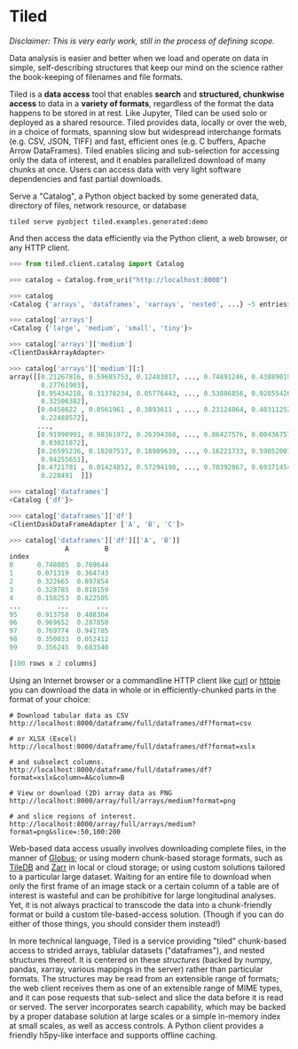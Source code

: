 # Tiled

*Disclaimer: This is very early work, still in the process of defining scope.*

Data analysis is easier and better when we load and operate on data in simple,
self-describing structures that keep our mind on the science rather the
book-keeping of filenames and file formats.

Tiled is a **data access** tool that enables **search** and **structured,
chunkwise access** to data in a **variety of formats**, regardless of the
format the data happens to be stored in at rest. Like Jupyter, Tiled can be
used solo or deployed as a shared resource. Tiled provides data, locally or
over the web, in a choice of formats, spanning slow but widespread
interchange formats (e.g. CSV, JSON, TIFF) and fast, efficient ones (e.g. C
buffers, Apache Arrow DataFrames). Tiled enables slicing and sub-selection
for accessing only the data of interest, and it enables parallelized download
of many chunks at once. Users can access data with very light software
dependencies and fast partial downloads.

Serve a "Catalog", a Python object backed by some generated data, directory
of files, network resource, or database

```
tiled serve pyobject tiled.examples.generated:demo
```

And then access the data efficiently via the Python client, a web browser, or
any HTTP client.

```python
>>> from tiled.client.catalog import Catalog

>>> catalog = Catalog.from_uri("http://localhost:8000")

>>> catalog
<Catalog {'arrays', 'dataframes', 'xarrays', 'nested', ...} ~5 entries>

>>> catalog['arrays']
<Catalog {'large', 'medium', 'small', 'tiny'}>

>>> catalog['arrays']['medium']
<ClientDaskArrayAdapter>

>>> catalog['arrays']['medium'][:]
array([[0.21267816, 0.59685753, 0.12483017, ..., 0.74891246, 0.43889019,
        0.27761903],
       [0.95434218, 0.31376234, 0.05776443, ..., 0.53886856, 0.92855426,
        0.32506382],
       [0.0458622 , 0.0561961 , 0.3893611 , ..., 0.23124064, 0.40311252,
        0.22488572],
       ...,
       [0.91990991, 0.98361972, 0.26394368, ..., 0.86427576, 0.00436757,
        0.03021872],
       [0.26595236, 0.18207517, 0.18989639, ..., 0.16221733, 0.59052007,
        0.94255651],
       [0.4721781 , 0.01424852, 0.57294198, ..., 0.70392867, 0.69371454,
        0.228491  ]])

>>> catalog['dataframes']
<Catalog {'df'}>

>>> catalog['dataframes']['df']
<ClientDaskDataFrameAdapter ['A', 'B', 'C']>

>>> catalog['dataframes']['df'][['A', 'B']]
              A         B
index                    
0      0.748885  0.769644
1      0.071319  0.364743
2      0.322665  0.897854
3      0.328785  0.810159
4      0.158253  0.822505
...         ...       ...
95     0.913758  0.488304
96     0.969652  0.287850
97     0.769774  0.941785
98     0.350033  0.052412
99     0.356245  0.683540

[100 rows x 2 columns]
```

Using an Internet browser or a commandline HTTP client like
[curl](https://curl.se/) or [httpie](https://httpie.io/) you can download the
data in whole or in efficiently-chunked parts in the format of your choice:

```
# Download tabular data as CSV
http://localhost:8000/dataframe/full/dataframes/df?format=csv

# or XLSX (Excel)
http://localhost:8000/dataframe/full/dataframes/df?format=xslx

# and subselect columns.
http://localhost:8000/dataframe/full/dataframes/df?format=xslx&column=A&column=B

# View or download (2D) array data as PNG
http://localhost:8000/array/full/arrays/medium?format=png

# and slice regions of interest.
http://localhost:8000/array/full/arrays/medium?format=png&slice=:50,100:200
```

Web-based data access usually involves downloading complete files, in the
manner of [Globus](https://www.globus.org/); or using modern chunk-based
storage formats, such as [TileDB](https://tiledb.com/) and
[Zarr](https://zarr.readthedocs.io/en/stable/) in local or cloud storage; or
using custom solutions tailored to a particular large dataset. Waiting for an
entire file to download when only the first frame of an image stack or a
certain column of a table are of interest is wasteful and can be prohibitive
for large longitudinal analyses. Yet, it is not always practical to transcode
the data into a chunk-friendly format or build a custom tile-based-access
solution. (Though if you can do either of those things, you should consider
them instead!)

In more technical language, Tiled is a service providing "tiled" chunk-based
access to strided arrays, tablular datasets ("dataframes"), and nested
structures thereof. It is centered on these *structures* (backed by numpy,
pandas, xarray, various mappings in the server) rather than particular
formats. The structures may be read from an extensible range of formats; the
web client receives them as one of an extensible range of MIME types, and it
can pose requests that sub-select and slice the data before it is read or
served. The server incorporates search capability, which may be backed by a
proper database solution at large scales or a simple in-memory index at small
scales, as well as access controls. A Python client provides a friendly
h5py-like interface and supports offline caching.